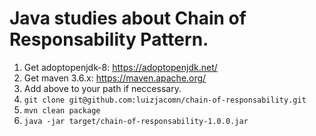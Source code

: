 # Java studies about Chain of Responsability Pattern.

1. Get adoptopenjdk-8: https://adoptopenjdk.net/
2. Get maven 3.6.x: https://maven.apache.org/
3. Add above to your path if neccessary.
4. `git clone git@github.com:luizjacomn/chain-of-responsability.git`
5. `mvn clean package`
6. `java -jar target/chain-of-responsability-1.0.0.jar`
